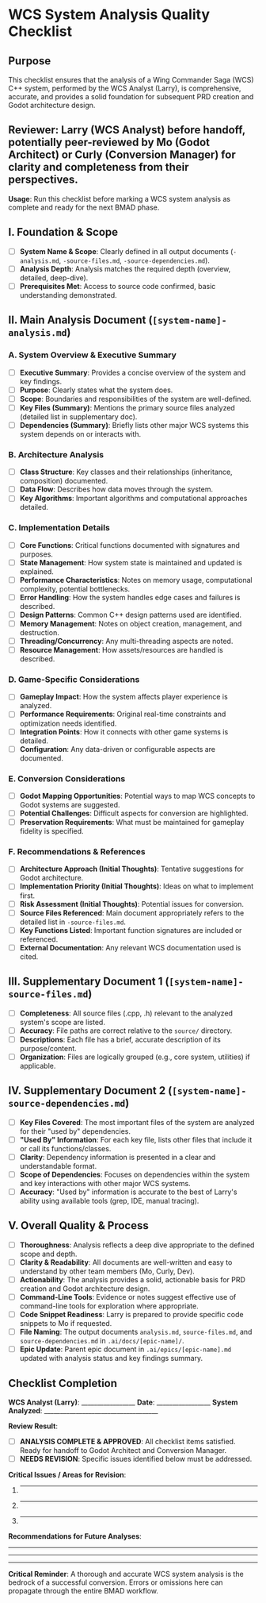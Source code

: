 # WCS System Analysis Quality Checklist

## Purpose
This checklist ensures that the analysis of a Wing Commander Saga (WCS) C++ system, performed by the WCS Analyst (Larry), is comprehensive, accurate, and provides a solid foundation for subsequent PRD creation and Godot architecture design.

## Reviewer: Larry (WCS Analyst) before handoff, potentially peer-reviewed by Mo (Godot Architect) or Curly (Conversion Manager) for clarity and completeness from their perspectives.
**Usage**: Run this checklist before marking a WCS system analysis as complete and ready for the next BMAD phase.

## I. Foundation & Scope
- [ ] **System Name & Scope**: Clearly defined in all output documents (`-analysis.md`, `-source-files.md`, `-source-dependencies.md`).
- [ ] **Analysis Depth**: Analysis matches the required depth (overview, detailed, deep-dive).
- [ ] **Prerequisites Met**: Access to source code confirmed, basic understanding demonstrated.

## II. Main Analysis Document (`[system-name]-analysis.md`)

### A. System Overview & Executive Summary
- [ ] **Executive Summary**: Provides a concise overview of the system and key findings.
- [ ] **Purpose**: Clearly states what the system does.
- [ ] **Scope**: Boundaries and responsibilities of the system are well-defined.
- [ ] **Key Files (Summary)**: Mentions the primary source files analyzed (detailed list in supplementary doc).
- [ ] **Dependencies (Summary)**: Briefly lists other major WCS systems this system depends on or interacts with.

### B. Architecture Analysis
- [ ] **Class Structure**: Key classes and their relationships (inheritance, composition) documented.
- [ ] **Data Flow**: Describes how data moves through the system.
- [ ] **Key Algorithms**: Important algorithms and computational approaches detailed.

### C. Implementation Details
- [ ] **Core Functions**: Critical functions documented with signatures and purposes.
- [ ] **State Management**: How system state is maintained and updated is explained.
- [ ] **Performance Characteristics**: Notes on memory usage, computational complexity, potential bottlenecks.
- [ ] **Error Handling**: How the system handles edge cases and failures is described.
- [ ] **Design Patterns**: Common C++ design patterns used are identified.
- [ ] **Memory Management**: Notes on object creation, management, and destruction.
- [ ] **Threading/Concurrency**: Any multi-threading aspects are noted.
- [ ] **Resource Management**: How assets/resources are handled is described.

### D. Game-Specific Considerations
- [ ] **Gameplay Impact**: How the system affects player experience is analyzed.
- [ ] **Performance Requirements**: Original real-time constraints and optimization needs identified.
- [ ] **Integration Points**: How it connects with other game systems is detailed.
- [ ] **Configuration**: Any data-driven or configurable aspects are documented.

### E. Conversion Considerations
- [ ] **Godot Mapping Opportunities**: Potential ways to map WCS concepts to Godot systems are suggested.
- [ ] **Potential Challenges**: Difficult aspects for conversion are highlighted.
- [ ] **Preservation Requirements**: What must be maintained for gameplay fidelity is specified.

### F. Recommendations & References
- [ ] **Architecture Approach (Initial Thoughts)**: Tentative suggestions for Godot architecture.
- [ ] **Implementation Priority (Initial Thoughts)**: Ideas on what to implement first.
- [ ] **Risk Assessment (Initial Thoughts)**: Potential issues for conversion.
- [ ] **Source Files Referenced**: Main document appropriately refers to the detailed list in `-source-files.md`.
- [ ] **Key Functions Listed**: Important function signatures are included or referenced.
- [ ] **External Documentation**: Any relevant WCS documentation used is cited.

## III. Supplementary Document 1 (`[system-name]-source-files.md`)
- [ ] **Completeness**: All source files (.cpp, .h) relevant to the analyzed system's scope are listed.
- [ ] **Accuracy**: File paths are correct relative to the `source/` directory.
- [ ] **Descriptions**: Each file has a brief, accurate description of its purpose/content.
- [ ] **Organization**: Files are logically grouped (e.g., core system, utilities) if applicable.

## IV. Supplementary Document 2 (`[system-name]-source-dependencies.md`)
- [ ] **Key Files Covered**: The most important files of the system are analyzed for their "used by" dependencies.
- [ ] **"Used By" Information**: For each key file, lists other files that include it or call its functions/classes.
- [ ] **Clarity**: Dependency information is presented in a clear and understandable format.
- [ ] **Scope of Dependencies**: Focuses on dependencies within the system and key interactions with other major WCS systems.
- [ ] **Accuracy**: "Used by" information is accurate to the best of Larry's ability using available tools (grep, IDE, manual tracing).

## V. Overall Quality & Process
- [ ] **Thoroughness**: Analysis reflects a deep dive appropriate to the defined scope and depth.
- [ ] **Clarity & Readability**: All documents are well-written and easy to understand by other team members (Mo, Curly, Dev).
- [ ] **Actionability**: The analysis provides a solid, actionable basis for PRD creation and Godot architecture design.
- [ ] **Command-Line Tools**: Evidence or notes suggest effective use of command-line tools for exploration where appropriate.
- [ ] **Code Snippet Readiness**: Larry is prepared to provide specific code snippets to Mo if requested.
- [ ] **File Naming**: The output documents `analysis.md`, `source-files.md`, and `source-dependencies.md` in `.ai/docs/[epic-name]/`.
- [ ] **Epic Update**: Parent epic document in `.ai/epics/[epic-name].md` updated with analysis status and key findings summary.

## Checklist Completion

**WCS Analyst (Larry)**: _________________ **Date**: _________________
**System Analyzed**: ____________________________________

**Review Result**:
- [ ] **ANALYSIS COMPLETE & APPROVED**: All checklist items satisfied. Ready for handoff to Godot Architect and Conversion Manager.
- [ ] **NEEDS REVISION**: Specific issues identified below must be addressed.

**Critical Issues / Areas for Revision**:
1.  _______________________________________________________________________________
2.  _______________________________________________________________________________
3.  _______________________________________________________________________________

**Recommendations for Future Analyses**:
___________________________________________________________________________________
___________________________________________________________________________________

---
**Critical Reminder**: A thorough and accurate WCS system analysis is the bedrock of a successful conversion. Errors or omissions here can propagate through the entire BMAD workflow.
